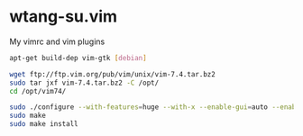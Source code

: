 wtang-su.vim
============

My vimrc and vim plugins


``` bash
apt-get build-dep vim-gtk [debian]

wget ftp://ftp.vim.org/pub/vim/unix/vim-7.4.tar.bz2
sudo tar jxf vim-7.4.tar.bz2 -C /opt/
cd /opt/vim74/

sudo ./configure --with-features=huge --with-x --enable-gui=auto --enable-python3interp=yes --enable-rubyinerp=yes --enable-luainerp=yes
sudo make
sudo make install
```
